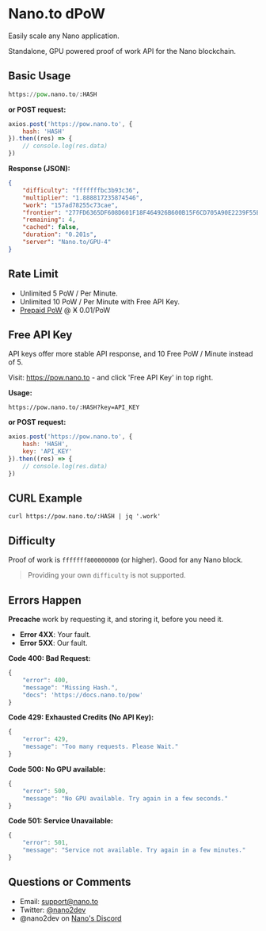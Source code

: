 # Nano.to dPoW

Easily scale any Nano application.

Standalone, GPU powered proof of work API for the Nano blockchain.

## Basic Usage

```python
https://pow.nano.to/:HASH
```

**or POST request:**

```javascript
axios.post('https://pow.nano.to', { 
    hash: 'HASH'
}).then((res) => {
    // console.log(res.data)
})
```

**Response (JSON):**
```json
{
    "difficulty": "fffffffbc3b93c36",
    "multiplier": "1.888817235874546",
    "work": "157ad78255c73cae",
    "frontier": "277FD6365DF608D601F18F464926B600B15F6CD705A90E2239F55E9F86E7B38F",
    "remaining": 4,
    "cached": false,
    "duration": "0.201s",
    "server": "Nano.to/GPU-4"
}
```

## Rate Limit

- Unlimited 5 PoW / Per Minute.
- Unlimited 10 PoW / Per Minute with Free API Key.
- [Prepaid PoW](https://pow.nano.to) @ Ӿ 0.01/PoW

## Free API Key

API keys offer more stable API response, and 10 Free PoW / Minute instead of 5. 

Visit: https://pow.nano.to - and click 'Free API Key' in top right. 

**Usage:**
```
https://pow.nano.to/:HASH?key=API_KEY
```

**or POST request:**
```javascript
axios.post('https://pow.nano.to', { 
    hash: 'HASH',
    key: 'API_KEY'
}).then((res) => {
    // console.log(res.data)
})
```

## CURL Example

```
curl https://pow.nano.to/:HASH | jq '.work'
```

## Difficulty

Proof of work is  ```fffffff800000000``` (or higher). Good for any Nano block.

> Providing your own ```difficulty``` is not supported. 

## Errors Happen

**Precache** work by requesting it, and storing it, before you need it.

- **Error 4XX**: Your fault.
- **Error 5XX**: Our fault.

**Code 400: Bad Request:**

```js
{ 
    "error": 400,  
    "message": "Missing Hash.",
    "docs": 'https://docs.nano.to/pow'
}
```

**Code 429: Exhausted Credits (No API Key):**

```js
{
    "error": 429,
    "message": "Too many requests. Please Wait."
}
```

**Code 500: No GPU available:**

```js
{
    "error": 500, 
    "message": "No GPU available. Try again in a few seconds."
}
```

**Code 501: Service Unavailable:**

```js
{
    "error": 501, 
    "message": "Service not available. Try again in a few minutes."
}
```

## Questions or Comments

- Email: support@nano.to
- Twitter: [@nano2dev](https://twitter.com/nano2dev)
- @nano2dev on [Nano's Discord](https://discord.com/invite/RNAE2R9) 